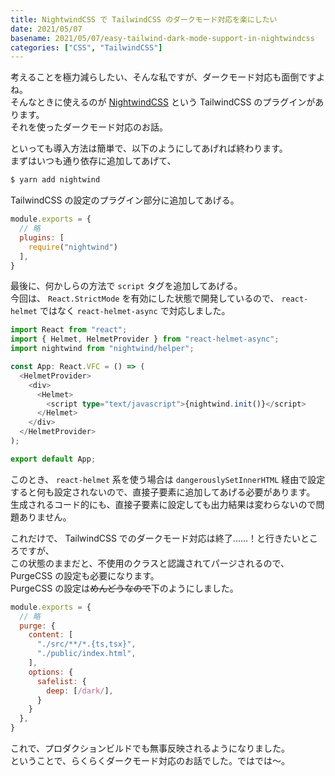 ```yaml
---
title: NightwindCSS で TailwindCSS のダークモード対応を楽にしたい
date: 2021/05/07
basename: 2021/05/07/easy-tailwind-dark-mode-support-in-nightwindcss
categories: ["CSS", "TailwindCSS"]
---
```


考えることを極力減らしたい、そんな私ですが、ダークモード対応も面倒ですよね。  
そんなときに使えるのが [NightwindCSS](https://nightwindcss.com/) という TailwindCSS のプラグインがあります。  
それを使ったダークモード対応のお話。

といっても導入方法は簡単で、以下のようにしてあげれば終わります。  
まずはいつも通り依存に追加してあげて、

```bash
$ yarn add nightwind
```

TailwindCSS の設定のプラグイン部分に追加してあげる。

```typescript:tailwind.config.js
module.exports = {
  // 略
  plugins: [
    require("nightwind")
  ],
}
```

最後に、何かしらの方法で `script` タグを追加してあげる。  
今回は、 `React.StrictMode` を有効にした状態で開発しているので、 `react-helmet` ではなく `react-helmet-async` で対応しました。

```typescript
import React from "react";
import { Helmet, HelmetProvider } from "react-helmet-async";
import nightwind from "nightwind/helper";

const App: React.VFC = () => (
  <HelmetProvider>
    <div>
      <Helmet>
        <script type="text/javascript">{nightwind.init()}</script>
      </Helmet>
    </div>
  </HelmetProvider>
);

export default App;
```

このとき、 `react-helmet` 系を使う場合は `dangerouslySetInnerHTML` 経由で設定すると何も設定されないので、直接子要素に追加してあげる必要があります。  
生成されるコード的にも、直接子要素に設定しても出力結果は変わらないので問題ありません。

これだけで、 TailwindCSS でのダークモード対応は終了......！と行きたいところですが、  
この状態のままだと、不使用のクラスと認識されてパージされるので、 PurgeCSS の設定も必要になります。  
PurgeCSS の設定は~~めんどうなので~~下のようにしました。

```typescript:tailwind.config.js
module.exports = {
  // 略
  purge: {
    content: [
      "./src/**/*.{ts,tsx}",
      "./public/index.html",
    ],
    options: {
      safelist: {
        deep: [/dark/],
      }
    }
  },
}
```

これで、プロダクションビルドでも無事反映されるようになりました。  
ということで、らくらくダークモード対応のお話でした。ではでは～。
